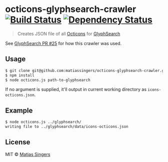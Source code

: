 # octicons-glyphsearch-crawler [![Build Status](http://img.shields.io/travis/matiassingers/octicons-glyphsearch-crawler.svg?style=flat-square)](https://travis-ci.org/matiassingers/octicons-glyphsearch-crawler) [![Dependency Status](http://img.shields.io/gemnasium/matiassingers/octicons-glyphsearch-crawler.svg?style=flat-square)](https://gemnasium.com/matiassingers/octicons-glyphsearch-crawler)
> Creates JSON file of all [Octicons](http://octicons.github.com/) for [GlyphSearch](http://glyphsearch.com/)

See [GlyphSearch PR #25](https://github.com/thomaspark/glyphsearch/pull/25) for how this crawler was used.


## Usage

```sh
$ git clone git@github.com:matiassingers/octicons-glyphsearch-crawler.git && cd octicons-glyphsearch-crawler/
$ npm install
$ node octicons.js path-to-glyphsearch
```

If no argument is supplied, it'll output in current working directory as `icons-octicons.json`.

## Example

```sh
$ node octicons.js ../glyphsearch/
writing file to ../glyphsearch/data/icons-octicons.json
```

## License
MIT © [Matias Singers](http://mts.io)

